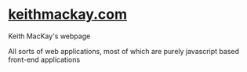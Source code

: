 # [keithmackay.com](http://keithmackay.com)
Keith MacKay's webpage

All sorts of web applications, most of which are purely javascript based front-end applications